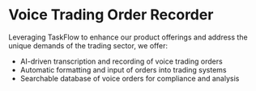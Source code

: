 # Voice Trading Order Recorder

Leveraging TaskFlow to enhance our product offerings and address the unique demands of the trading sector, we offer:

* AI-driven transcription and recording of voice trading orders
* Automatic formatting and input of orders into trading systems
* Searchable database of voice orders for compliance and analysis
